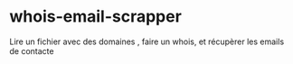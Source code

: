 # whois-email-scrapper
Lire un fichier avec des domaines , faire un whois, et récupèrer les emails de contacte 
